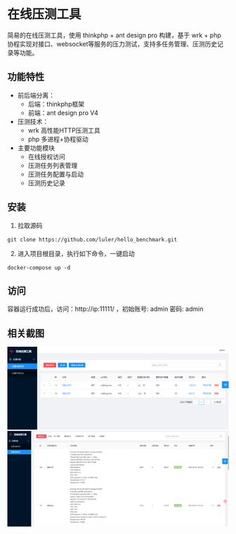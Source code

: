# 在线压测工具

简易的在线压测工具，使用 thinkphp + ant design pro 构建，基于 wrk + php 协程实现对接口、websocket等服务的压力测试，支持多任务管理、压测历史记录等功能。

## 功能特性

- 前后端分离：
    - 后端：thinkphp框架
    - 前端：ant design pro V4
- 压测技术：
    - wrk 高性能HTTP压测工具
    - php 多进程+协程驱动
- 主要功能模块
    - 在线授权访问
    - 压测任务列表管理
    - 压测任务配置与启动
    - 压测历史记录

## 安装

1. 拉取源码

```
git clone https://github.com/luler/hello_benchmark.git
```

2. 进入项目根目录，执行如下命令，一键启动

```
docker-compose up -d
```

## 访问

容器运行成功后，访问：http://ip:11111/ ，初始账号: admin 密码: admin

## 相关截图

![](example1.png)
![](example2.png)

